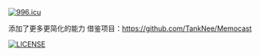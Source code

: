 [![996.icu](https://img.shields.io/badge/link-996.icu-red.svg)](https://996.icu)

添加了更多更简化的能力
借鉴项目：https://github.com/TankNee/Memocast

[![LICENSE](https://img.shields.io/badge/license-Anti%20996-blue.svg)](https://github.com/996icu/996.ICU/blob/master/LICENSE)
